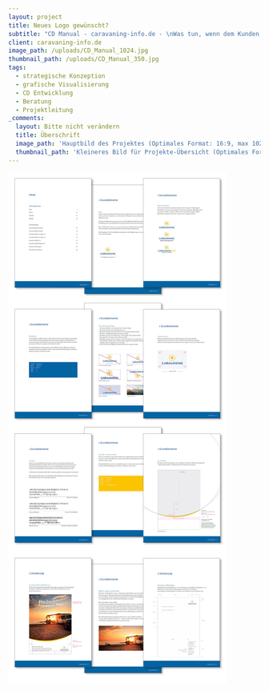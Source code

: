 ```yaml
---
layout: project
title: Neues Logo gewünscht?
subtitle: "CD Manual - caravaning-info.de - \nWas tun, wenn dem Kunden sein bestehendes Logo nicht mehr gefällt? Mit Freude über die kreative Arbeit erst einmal einen genauen Blick auf den Markt werfen. Wie stellt sich der Wettbewerb dar, welche Bedürfnisse hat die Zielgruppe und ganz wichtig – wofür soll die Marke eigentlich stehen? Und dann geht’s los, die Kreativen toben sich aus, bestimmen Farben und Typos und die finale Version wird dann sauber in einem CD-Manual präsentiert, das erklärt wie das Logo zukünftig eingesetzt wird."
client: caravaning-info.de
image_path: /uploads/CD_Manual_1024.jpg
thumbnail_path: /uploads/CD_Manual_350.jpg
tags:
  - strategische Konzeption
  - grafische Visualisierung
  - CD Entwicklung
  - Beratung
  - Projektleitung
_comments:
  layout: Bitte nicht verändern
  title: Überschrift
  image_path: 'Hauptbild des Projektes (Optimales Format: 16:9, max 1024px breite)'
  thumbnail_path: 'Kleineres Bild für Projekte-Übersicht (Optimales Format: 4:3, max 1024px breite)'
---
```



![](/uploads/versions/cig---x----1024-2399x---.jpg)